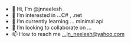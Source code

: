 - 👋 Hi, I’m @jnneelesh
- 👀 I’m interested in ...C# , .net
- 🌱 I’m currently learning ... minimal api
- 💞️ I’m looking to collaborate on ...
- 📫 How to reach me ...jn_neelesh@yahoo.com

<!---
jnneelesh/jnneelesh is a ✨ special ✨ repository because its `README.md` (this file) appears on your GitHub profile.
You can click the Preview link to take a look at your changes.
--->
